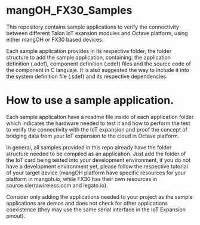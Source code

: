 # mangOH_FX30_Samples
This repository contains sample applications to verify the connectivity between different Talon IoT exansion modules and Octave platform, using either mangOH or FX30 based devices.

Each sample application provides in its respective folder, the folder structure to add the sample application, containing: the application definition (.adef), component definition (.cdef) files and the source code of the component in C languaje. It is also suggested the way to include it into the system definition file (.sdef) and its respective dependencies.

# How to use a sample application.

Each sample application have a readme file inside of each application folder which indicates the hardware needed to test it and how to perform the test to verify the connectivity with the IoT expansion and proof the concept of bridging data from your IoT expansion to the cloud in Octave platform.

In general, all samples provided in this repo already have the folder structure needed to be compiled as an application. Just add the folder of the IoT card being tested into your development environment, if you do not have a development environment yet, please follow the respective tutorial of your target device (mangOH platform have specific resources for your platform in mangoh.io, while FX30 has their own resources in source.sierrawireless.com and legato.io).

Consider only adding the applications needed to your project as the sample applications are demos and does not check for other applications coexistence (they may use the same serial interface in the IoT Expansion pinout).
